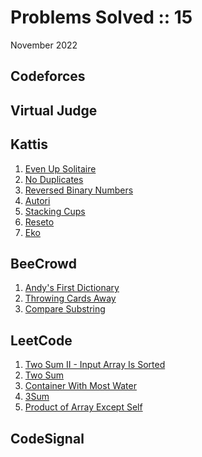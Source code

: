 # Problems Solved :: 15
November 2022

Codeforces
-----------------

Virtual Judge
-----------------

Kattis
-----------------
1. [Even Up Solitaire](https://open.kattis.com/problems/evenup)
1. [No Duplicates](https://open.kattis.com/problems/nodup)
1. [Reversed Binary Numbers](https://open.kattis.com/problems/reversebinary)
1. [Autori](https://open.kattis.com/problems/autori)
1. [Stacking Cups](https://open.kattis.com/problems/cups)
1. [Reseto](https://open.kattis.com/problems/reseto)
1. [Eko](https://open.kattis.com/problems/eko)

BeeCrowd
-----------------
1. [Andy's First Dictionary](https://www.beecrowd.com.br/judge/en/problems/view/1215)
1. [Throwing Cards Away](https://www.beecrowd.com.br/judge/en/problems/view/1110)
1. [Compare Substring](https://www.beecrowd.com.br/judge/en/problems/view/1237)

LeetCode
-----------------
1. [Two Sum II - Input Array Is Sorted](https://leetcode.com/problems/two-sum-ii-input-array-is-sorted/)
1. [Two Sum](https://leetcode.com/problems/two-sum/)
1. [Container With Most Water](https://leetcode.com/problems/container-with-most-water/)
1. [3Sum](https://leetcode.com/problems/3sum/)
1. [Product of Array Except Self](https://leetcode.com/problems/product-of-array-except-self/)

CodeSignal
-----------------
